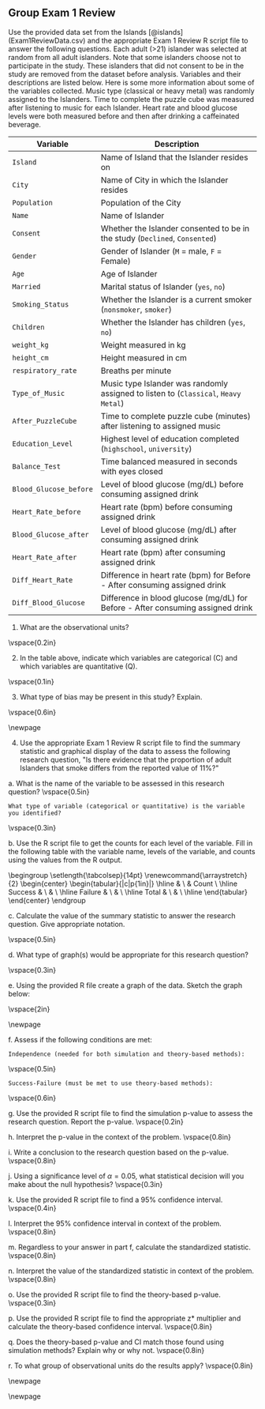 ## Group Exam 1 Review

Use the provided data set from the Islands [@islands] (Exam1ReviewData.csv) and the appropriate Exam 1 Review R script file to answer the following questions. Each adult (>21) islander was selected at random from all adult islanders. Note that some islanders choose not to participate in the study.  These islanders that did not consent to be in the study are removed from the dataset before analysis.  Variables and their descriptions are listed below. Here is some more information about some of the variables collected.  Music type (classical or heavy metal) was randomly assigned to the Islanders. Time to complete the puzzle cube was measured after listening to music for each Islander. Heart rate and blood glucose levels were both measured before and then after drinking a caffeinated beverage.

| **Variable** 	| **Description** |
|----	|-------------	|
| `Island` | Name of Island that the Islander resides on |
| `City` | Name of City in which the Islander resides |
| `Population` | Population of the City |
| `Name` | Name of Islander |
| `Consent` | Whether the Islander consented to be in the study (`Declined`, `Consented`)|
| `Gender` | Gender of Islander (`M` = male, `F` = Female) |
| `Age` | Age of Islander |
| `Married` | Marital status of Islander (`yes`, `no`) |
| `Smoking_Status` | Whether the Islander is a current smoker (`nonsmoker`, `smoker`) |
| `Children` | Whether the Islander has children (`yes`, `no`) |
| `weight_kg` | Weight measured in kg |
| `height_cm` | Height measured in cm |
| `respiratory_rate` | Breaths per minute |
| `Type_of_Music` | Music type Islander was randomly assigned to listen to (`Classical`, `Heavy Metal`)|
| `After_PuzzleCube` | Time to complete puzzle cube (minutes) after listening to assigned music |
| `Education_Level` | Highest level of education completed (`highschool`, `university`)|
| `Balance_Test` | Time balanced measured in seconds with eyes closed |
| `Blood_Glucose_before` | Level of blood glucose (mg/dL) before consuming assigned drink |
| `Heart_Rate_before` | Heart rate (bpm) before consuming assigned drink |
| `Blood_Glucose_after` | Level of blood glucose (mg/dL) after consuming assigned drink |
| `Heart_Rate_after` | Heart rate (bpm) after consuming assigned drink |
| `Diff_Heart_Rate` | Difference in heart rate (bpm) for Before - After consuming assigned drink |
| `Diff_Blood_Glucose` | Difference in blood glucose (mg/dL) for Before - After consuming assigned drink |


1. What are the observational units?

\vspace{0.2in}

2. In the table above, indicate which variables are categorical (C) and which variables are quantitative (Q).

\vspace{0.1in}

3. What type of bias may be present in this study? Explain.

\vspace{0.6in}

\newpage

4.  Use the appropriate Exam 1 Review R script file to find the summary statistic and graphical display of the data to assess the following research question, "Is there evidence that the proportion of adult Islanders that smoke differs from the reported value of 11%?" 

a. What is the name of the variable to be assessed in this research question?
\vspace{0.5in}

    What type of variable (categorical or quantitative) is the variable you identified?
\vspace{0.3in}

b. Use the R script file to get the counts for each level of the variable. Fill in the following table with the variable name, levels of the variable, and counts using the values from the R output.

\begingroup
\setlength{\tabcolsep}{14pt}
\renewcommand{\arraystretch}{2}
\begin{center}
\begin{tabular}{|c|p{1in}|}
\hline
 &  \\
 & Count \\ \hline
 Success & \\
 & \\ \hline
 Failure & \\
 & \\ \hline
 Total & \\
 & \\ \hline
\end{tabular}
\end{center}
\endgroup


c. Calculate the value of the summary statistic to answer the research question. Give appropriate notation.

\vspace{0.5in}

d. What type of graph(s) would be appropriate for this research question?

\vspace{0.3in}

e. Using the provided R file create a graph of the data. Sketch the graph below:

\vspace{2in}

\newpage

f. Assess if the following conditions are met:

    Independence (needed for both simulation and theory-based methods):
\vspace{0.5in}

    Success-Failure (must be met to use theory-based methods):
\vspace{0.6in}
    
g. Use the provided R script file to find the simulation p-value to assess the research question.  Report the p-value.
\vspace{0.2in}
       
h.  Interpret the p-value in the context of the problem.
\vspace{0.8in}
        
i.  Write a conclusion to the research question based on the p-value.
\vspace{0.8in}
        
j. Using a significance level of $\alpha = 0.05$, what statistical decision will you make about the null hypothesis?
\vspace{0.3in}
    
k. Use the provided R script file to find a 95\% confidence interval.
\vspace{0.4in}
        
l. Interpret the 95\% confidence interval in context of the problem.
\vspace{0.8in}

m. Regardless to your answer in part f, calculate the standardized statistic.
\vspace{0.8in}

n. Interpret the value of the standardized statistic in context of the problem.
\vspace{0.8in}

o. Use the provided R script file to find the theory-based p-value. 
\vspace{0.3in}

p. Use the provided R script file to find the appropriate z* multiplier and calculate the theory-based confidence interval. 
\vspace{0.8in}

q. Does the theory-based p-value and CI match those found using simulation methods?  Explain why or why not.
\vspace{0.8in}

r. To what group of observational units do the results apply?
\vspace{0.8in}

\newpage


<!-- 5. Use the appropriate Exam 1 Review R script file to find the appropriate summary statistic and graphical display of the data to assess the following research question: "Do Islanders who listen to classical music take less time to complete the puzzle cube after listening to the music than for Islanders that listen to heavy metal music?" Use classical $-$ heavy metal as the order of subtraction. -->

<!-- a. What is the name of the explanatory variable to be assessed in this research question? -->
<!-- \vspace{0.3in} -->

<!--     What type of variable (categorical or quantitative) is the variable you identified? -->
<!-- \vspace{0.3in} -->

<!-- b. What is the name of the response variable to be assessed in this research question? -->
<!-- \vspace{0.3in} -->

<!--     What type of variable (categorical or quantitative) is the variable you identified? -->
<!-- \vspace{0.3in} -->

<!-- c. Use the R script file to get the summary statistics for each level of the explanatory variable. Fill in the following table with the variable name, levels of the variable, and the summary statistics from the R output. -->

<!-- \begingroup -->
<!-- \setlength{\tabcolsep}{14pt} -->
<!-- \renewcommand{\arraystretch}{2} -->
<!-- \begin{center} -->
<!-- \begin{tabular}{|c|p{1in}|p{1in}|} -->
<!-- \hline -->
<!--  & \multicolumn{2}{|c|}{\textbf{Explanatory Variable}} \\ -->
<!--  & \multicolumn{2}{|c|}{ } \\ \hline -->
<!-- \textbf{Summary value} & Group 1 & Group 2 \\ -->
<!--  & & \\ \hline -->
<!--  Mean & & \\ \hline -->
<!--  Standard deviation & & \\ \hline -->
<!--  Sample size & & \\ \hline -->
<!-- \end{tabular} -->
<!-- \end{center} -->
<!-- \endgroup -->


<!-- d. Calculate the value of the summary statistic to answer the research question. Give appropriate notation. -->

<!-- \vspace{0.4in} -->

<!-- e. Interpret the value of the summary statistic in context of the problem: -->

<!-- \vspace{0.4in} -->

<!-- f. What type of graph(s) would be appropriate for this research question? -->

<!-- \vspace{0.2in} -->

<!-- \newpage -->

<!-- g. Using the provided R file create a graph of the data. Sketch the graph below: -->

<!-- \vspace{2in} -->

<!-- h. Does there appear to be an association between the two variables? Clearly explain your answer using the graph and calculated summary statistic. -->

<!-- \vspace{0.8in} -->

<!-- i. Compare the two plots using the four characteristics to describe plots of quantitative variables. -->
<!-- \vspace{0.1in} -->

<!--     Shape: -->
<!-- \vspace{0.2in} -->

<!--     Center: -->
<!-- \vspace{0.2in} -->

<!--     Spread: -->
<!-- \vspace{0.2in} -->

<!--     Outliers: -->
<!-- \vspace{0.2in} -->

<!-- j. Is this an observational study or a randomized experiment?  Explain your answer. -->

<!-- \vspace{0.5in} -->

<!-- k. What is the scope of inference for this study? -->

<!-- \newpage -->


<!-- 6. Use the appropriate Exam 1 Review R script file to find the appropriate summary statistic and graphical display of the data to assess the following research question: "Do Islanders who are heavier tend to take more breaths per minute?" -->

<!-- a. What is the name of the explanatory variable to be assessed in this research question? -->
<!-- \vspace{0.3in} -->

<!--     What type of variable (categorical or quantitative) is the variable you identified? -->
<!-- \vspace{0.3in} -->

<!-- b. What is the name of the response variable to be assessed in this research question? -->
<!-- \vspace{0.3in} -->

<!--     What type of variable (categorical or quantitative) is the variable you identified? -->
<!-- \vspace{0.3in} -->

<!-- c. Use the R script file to get the summary statistics for this data. Fill in the following table using the values from the R output: -->

<!-- \begingroup -->
<!-- \setlength{\tabcolsep}{14pt} -->
<!-- \renewcommand{\arraystretch}{2} -->
<!-- \begin{center} -->
<!-- \begin{tabular}{|c|p{1in}|p{1in}|p{1in}|} -->
<!-- \hline -->
<!--  & y-intercept & slope & correlation \\ \hline -->
<!--  \textbf{Summary value} & & & \\ \hline -->
<!-- \end{tabular} -->
<!-- \end{center} -->
<!-- \endgroup -->


<!-- d. Interpret the value of slope in context of the problem. -->

<!-- \vspace{0.8in} -->

<!-- e. Calculate the value of the coefficient of determination. -->

<!-- \vspace{0.3in} -->

<!-- f. Interpret the coefficient of determination in context of the problem. -->

<!-- \vspace{0.8in} -->

<!-- g. What type of graph(s) would be appropriate for this research question? -->

<!-- \newpage -->

<!-- h. Using the provided R file create a graph of the data. Sketch the graph below: -->

<!-- \vspace{2in} -->

<!-- i. Does there appear to be an association between the two variables? Clearly explain your answer using the graph and calculated summary statistic. -->

<!-- \vspace{0.8in} -->

<!-- j. Describe the plot using the four characteristics to describe scatterplots. -->
<!-- \vspace{0.1in} -->

<!--     Form: -->
<!-- \vspace{0.2in} -->

<!--     Direction: -->
<!-- \vspace{0.2in} -->

<!--     Strength: -->
<!-- \vspace{0.2in} -->

<!--     Outliers: -->
<!-- \vspace{0.2in} -->

<!-- k. Is this an observational study or a randomized experiment? Explain your answer. -->

<!-- \vspace{0.5in} -->

<!-- l. What is the scope of inference for this study? -->

\newpage

